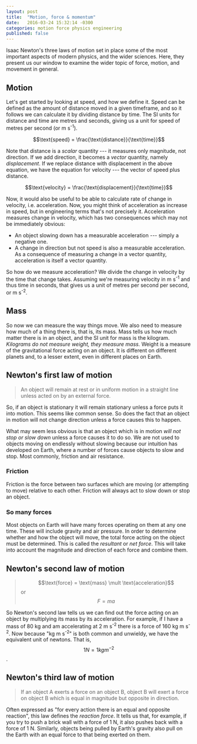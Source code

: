 ```yaml
---
layout: post
title:  "Motion, force & momentum"
date:   2016-03-24 15:32:14 -0300
categories: motion force physics engineering
published: false
---
```


Isaac Newton's three laws of motion set in place some of the most
important aspects of modern physics, and the wider sciences. Here,
they present us our window to examine the wider topic of force,
motion, and movement in general.

Motion
------

Let's get started by looking at speed, and how we define it. Speed can
be defined as the amount of distance moved in a given timeframe, and
so it follows we can calculate it by dividing distance by time. The SI
units for distance and time are metres and seconds, giving us a unit
for speed of metres per second (or m s<sup>-1</sup>).

$$\text{speed} = \frac{\text{distance}}{\text{time}}$$

Note that distance is a _scalar_ quantity --- it measures only
magnitude, not direction. If we add direction, it becomes a _vector_
quantity, namely *displacement*. If we replace distance with
displacement in the above equation, we have the equation for velocity
--- the vector of speed plus distance.

$$\text{velocity} = \frac{\text{displacement}}{\text{time}}$$

Now, it would also be useful to be able to calculate rate of change in
velocity, i.e. acceleration. Now, you might think of acceleration as
increase in speed, but in engineering terms that's not precisely
it. Acceleration measures change in velocity, which has two
consequences which may not be immediately obvious:

* An object slowing down has a measurable acceleration --- simply a
  negative one.
* A change in direction but not speed is also a measurable acceleration.
  As a consequence of measuring a change in a vector quantity,
  acceleration is itself a vector quantity.

So how do we measure acceleration? We divide the change in velocity by
the time that change takes. Assuming we're measuring velocity in m
s<sup>-1</sup> and thus time in seconds, that gives us a unit of
metres per second per second, or m s<sup>-2</sup>.

Mass
----

So now we can measure the way things move. We also need to measure how
much of a thing there is, that is, its mass. Mass tells us how much
matter there is in an object, and the SI unit for mass is the
kilogram. _Kilograms do not measure weight, they measure mass._ Weight
is a measure of the gravitational force acting on an object. It is
different on different planets and, to a lesser extent, even in
different places on Earth.

Newton's first law of motion
----------------------------

> An object will remain at rest or in uniform motion in a straight
  line unless acted on by an external force.

So, if an object is stationary it will remain stationary unless a
force puts it into motion. This seems like common sense. So does the
fact that an object in motion will not change direction unless a force
causes this to happen.

What may seem less obvious is that an object which is in motion _will
not stop or slow down_ unless a force causes it to do so. We are not
used to objects moving on endlessly without slowing because our
intuition has developed on Earth, where a number of forces cause
objects to slow and stop. Most commonly, friction and air resistance.

### Friction

Friction is the force between two surfaces which are moving (or
attempting to move) relative to each other. Friction will always act
to slow down or stop an object.

### So many forces

Most objects on Earth will have many forces operating on them at any
one time. These will include gravity and air pressure. In order to
determine whether and how the object will move, the total force acting
on the object must be determined. This is called the *resultant* or
*net force*. This will take into account the magnitude and direction
of each force and combine them.

Newton's second law of motion
-----------------------------

> $$\text{force} = \text{mass} \mult \text{acceleration}$$
  or
  $$F = ma$$

So Newton's second law tells us we can find out the force acting on an
object by multiplying its mass by its acceleration. For example, if I
have a mass of 80 kg and am accelerating at 2 m s<sup>-2</sup> there
is a force of 160 kg m s<sup>-2</sup>. Now because "kg m
s<sup>-2</sup>" is both common and unwieldy, we have the equivalent
unit of newtons. That is, $$1 N = 1 kg m^{-2}$$.

Newton's third law of motion
----------------------------

> If an object A exerts a force on an object B, object B will exert a
  force on object B which is equal in magnitude but opposite in
  direction.

Often expressed as "for every action there is an equal and opposite
reaction", this law defines the *reaction force*. It tells us that,
for example, if you try to push a brick wall with a force of 1 N, it
also pushes back with a force of 1 N. Similarly, objects being pulled
by Earth's gravity also pull on the Earth with an equal force to that
being exerted on them.

